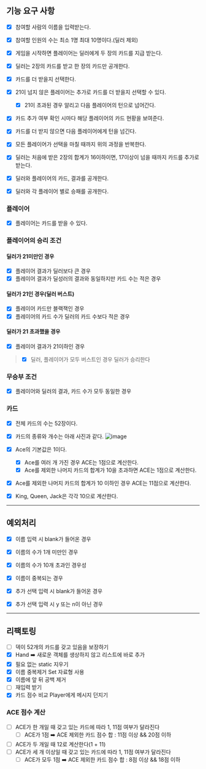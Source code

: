 ## 기능 요구 사항

- [x] 참여할 사람의 이름을 입력받는다.
- [x] 참여할 인원의 수는 최소 1명 최대 10명이다.(딜러 제외)

- [x] 게임을 시작하면 플레이어는 딜러에게 두 장의 카드를 지급 받는다.
- [x] 딜러는 2장의 카드를 받고 한 장의 카드만 공개한다.

- [x] 카드를 더 받을지 선택한다.
- [x] 21이 넘지 않은 플레이어는 추가로 카드를 더 받을지 선택할 수 있다.
    - [x] 21이 초과된 경우 알리고 다음 플레이어의 턴으로 넘어간다.
- [x] 카드 추가 여부 확인 시마다 해당 플레이어의 카드 현황을 보여준다.
- [x] 카드를 더 받지 않으면 다음 플레이어에게 턴을 넘긴다.
- [x] 모든 플레이어가 선택을 마칠 때까지 위의 과정을 반복한다.

- [x] 딜러는 처음에 받은 2장의 합계가 16이하이면, 17이상이 넘을 때까지 카드를 추가로 받는다.

- [x] 딜러와 플레이어의 카드, 결과를 공개한다.
- [x] 딜러와 각 플레이어 별로 승패를 공개한다.

### 플레이어

- [x] 플레이어는 카드를 받을 수 있다.

### 플레이어의 승리 조건

#### 딜러가 21미만인 경우

- [x] 플레이어 결과가 딜러보다 큰 경우
- [x] 플레이어 결과가 딜성러의 결과와 동일하지만 카드 수는 적은 경우

#### 딜러가 21인 경우(딜러 버스트)

- [x] 플레이어 카드만 블랙잭인 경우
- [x] 플레이어의 카드 수가 딜러의 카드 수보다 적은 경우

#### 딜러가 21 초과했을 경우

- [x] 플레이어 결과가 21이하인 경우

> - [x] 딜러, 플레이어가 모두 버스트인 경우 딜러가 승리한다

### 무승부 조건

- [x] 플레이어와 딜러의 결과, 카드 수가 모두 동일한 경우

### 카드

- [x] 전체 카드의 수는 52장이다.
- [x] 카드의 종류와 개수는 아래 사진과 같다.
  ![image](https://github.com/jminkkk/java-blackjack/assets/102847513/5e4a056f-136d-429d-b9b5-6819c2684726)

- [x] Ace의 기본값은 1이다.
    - [x] Ace를 여러 개 가진 경우 ACE는 1점으로 계산한다.
    - [x] Ace를 제외한 나머지 카드의 합계가 10을 초과하면 ACE는 1점으로 계산한다.
- [x] Ace를 제외한 나머지 카드의 합계가 10 이하인 경우 ACE는 11점으로 계산한다.
- [x] King, Queen, Jack은 각각 10으로 계산한다.

---

## 예외처리

- [x] 이름 입력 시 blank가 들어온 경우
- [x] 이름의 수가 1개 미만인 경우
- [x] 이름의 수가 10개 초과인 경우성
- [x] 이름이 중복되는 경우

- [x] 추가 선택 입력 시 blank가 들어온 경우
- [x] 추가 선택 입력 시 y 또는 n이 아닌 경우

---

## 리팩토링

- [ ] 덱이 52개의 카드를 갖고 있음을 보장하기
- [x] Hand ➡️ 새로운 객체를 생상하지 않고 리스트에 바로 추가
- [x] 필요 없는 static 지우기
- [x] 이름 중복제거 Set 자료형 사용
- [x] 이름에 앞 뒤 공백 제거
- [ ] 재입력 받기
- [x] 카드 점수 비교 Player에게 메시지 던지기

### ACE 점수 계산

- [ ] ACE가 한 개일 때 갖고 있는 카드에 따라 1, 11점 여부가 달라진다
  - [ ] ACE가 1점 ➡️ ACE 제외한 카드 점수 합 : 11점 이상 && 20점 이하
- [ ] ACE가 두 개일 때 12로 계산한다(1 + 11)
- [ ] ACE가 세 개 이상일 때 갖고 있는 카드에 따라 1, 11점 여부가 달라진다
    - [ ] ACE가 모두 1점 ➡️ ACE 제외한 카드 점수 합 : 8점 이상 && 18점 이하
